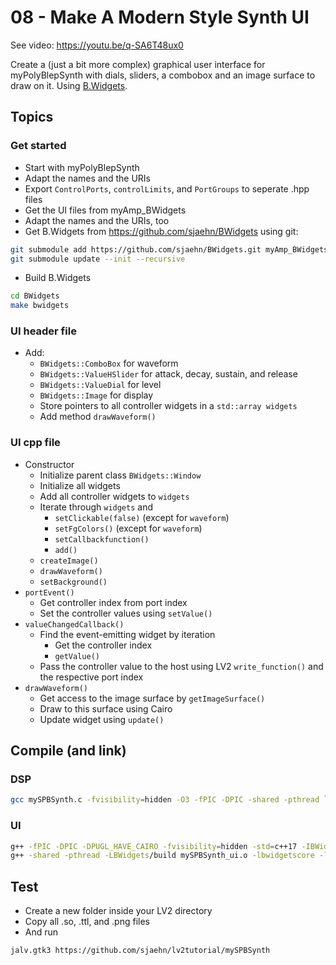 # 08 - Make A Modern Style Synth UI

See video: https://youtu.be/q-SA6T48ux0

Create a (just a bit more complex) graphical user interface for
myPolyBlepSynth with dials, sliders, a combobox and an image surface to draw
on it. Using [B.Widgets](https://github.com/sjaehn/BWidgets).

## Topics

### Get started

* Start with myPolyBlepSynth
* Adapt the names and the URIs
* Export `ControlPorts`, `controlLimits`, and `PortGroups` to seperate .hpp
files
* Get the UI files from myAmp_BWidgets
* Adapt the names and the URIs, too
* Get B.Widgets from <https://github.com/sjaehn/BWidgets> using git:

```sh
git submodule add https://github.com/sjaehn/BWidgets.git myAmp_BWidgets/BWidgets
git submodule update --init --recursive
```

* Build B.Widgets

```sh
cd BWidgets
make bwidgets
```

### UI header file

* Add:
    * `BWidgets::ComboBox` for  waveform
    * `BWidgets::ValueHSlider` for attack, decay, sustain, and release
    * `BWidgets::ValueDial` for level
    * `BWidgets::Image` for display
    * Store pointers to all controller widgets in a `std::array widgets`
    * Add method `drawWaveform()`

### UI cpp file

* Constructor
    * Initialize parent class `BWidgets::Window`
    * Initialize all widgets
    * Add all controller widgets to `widgets`
    * Iterate through `widgets` and
        * `setClickable(false)` (except for `waveform`)
        * `setFgColors()` (except for `waveform`)
        * `setCallbackfunction()`
        * `add()`
    * `createImage()`
    * `drawWaveform()`
    * `setBackground()`
* `portEvent()`
    * Get controller index from port index
    * Set the controller values using `setValue()`
* `valueChangedCallback()`
    * Find the event-emitting widget by iteration
        * Get the controller index
        * `getValue()`
    * Pass the controller value to the host using LV2 `write_function()` and
    the respective port index
* `drawWaveform()`
    * Get access to the image surface by `getImageSurface()`
    * Draw to this surface using Cairo
    * Update widget using `update()`

## Compile (and link)

### DSP

```sh
gcc mySPBSynth.c -fvisibility=hidden -O3 -fPIC -DPIC -shared -pthread `pkg-config --cflags lv2` -Wl,-Bstatic `pkg-config --libs --static lv2` -Wl,-Bdynamic -lm -o mySPBSynth.so
```

### UI

```sh
g++ -fPIC -DPIC -DPUGL_HAVE_CAIRO -fvisibility=hidden -std=c++17 -IBWidgets/include mySPBSynth_ui.cpp `pkg-config --cflags lv2 cairo x11` -c
g++ -shared -pthread -LBWidgets/build mySPBSynth_ui.o -lbwidgetscore -lcairoplus -lpugl `pkg-config --libs lv2 cairo x11` -o mySPBSynth_ui.so
```

## Test

* Create a new folder inside your LV2 directory
* Copy all .so, .ttl, and .png files
* And run

```sh
jalv.gtk3 https://github.com/sjaehn/lv2tutorial/mySPBSynth
```
